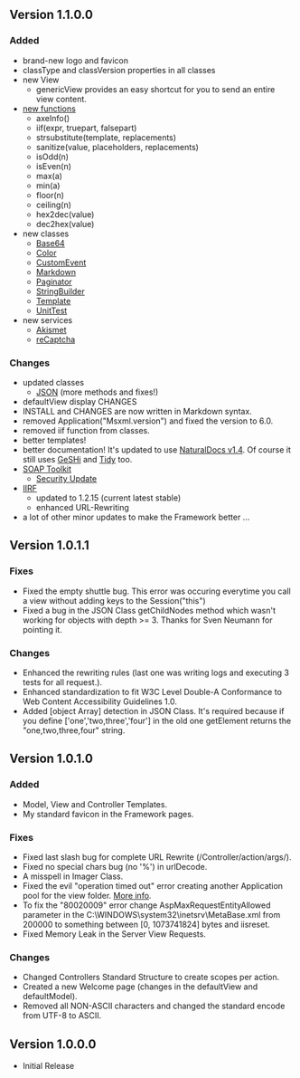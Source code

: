 ﻿Version 1.1.0.0
---------------

### Added

* brand-new logo and favicon
* classType and classVersion properties in all classes
* new View
    - genericView provides an easy shortcut for you to send an entire view content.
* [new functions](/app/docs/files/app/core/base-asp.html)
    - axeInfo()
    - iif(expr, truepart, falsepart)
    - strsubstitute(template, replacements)
    - sanitize(value, placeholders, replacements)
    - isOdd(n)
    - isEven(n)
    - max(a)
    - min(a)
    - floor(n)
    - ceiling(n)
    - hex2dec(value)
    - dec2hex(value)
* new classes
    - [Base64](/app/docs/files/app/core/lib/Utilities/base64-class-asp.html)
    - [Color](/app/docs/files/app/core/lib/Utilities/color-class-asp.html)
    - [CustomEvent](/app/docs/files/app/core/lib/customevent-class-asp.html)
    - [Markdown](/app/docs/files/app/core/lib/Parsers/markdown-class-asp.html)
    - [Paginator](/app/docs/files/app/core/lib/Utilities/paginator-class-asp.html)
    - [StringBuilder](/app/docs/files/app/core/lib/Utilities/stringbuilder-class-asp.html)
    - [Template](/app/docs/files/app/core/lib/Utilities/template-class-asp.html)
    - [UnitTest](/app/docs/files/app/core/lib/unittest-class-asp.html)
* new services
    - [Akismet](/app/docs/files/app/core/lib/Services/akismet-class-asp.html)
    - [reCaptcha](/app/docs/files/app/core/lib/Services/recaptcha-class-asp.html)

### Changes

* updated classes
    - [JSON](/app/docs/files/app/core/lib/Parsers/json-class-asp.html) (more methods and fixes!)
* defaultView display CHANGES
* INSTALL and CHANGES are now written in Markdown syntax.
* removed Application("Msxml.version") and fixed the version to 6.0.
* removed iif function from classes.
* better templates!
* better documentation! It's updated to use [NaturalDocs v1.4](http://www.naturaldocs.org/ "NaturalDocs"). Of course it still uses [GeSHi](http://qbnz.com/highlighter/ "GeSHi") and [Tidy](http://tidy.sourceforge.net/ "Tidy") too.
* [SOAP Toolkit](http://www.microsoft.com/downloads/details.aspx?familyid=c943c0dd-ceec-4088-9753-86f052ec8450&displaylang=en "SOAP Toolkit 3.0")
    - [Security Update](http://www.microsoft.com/DownLoads/details.aspx?FamilyID=23d18fd1-34be-4123-ba56-9be2d4be1b23&displaylang=en "SOAP Toolkit 3.0 Security Update")
* [IIRF](http://www.codeplex.com/IIRF "Ionic's ISAPI Rewrite Filter")
    - updated to 1.2.15 (current latest stable)
    - enhanced URL-Rewriting
* a lot of other minor updates to make the Framework better ...



Version 1.0.1.1
---------------

### Fixes

* Fixed the empty shuttle bug. This error was occuring everytime you call a view without adding keys to the Session("this")
* Fixed a bug in the JSON Class getChildNodes method which wasn't working for objects with depth >= 3. Thanks for Sven Neumann for pointing it.

### Changes

* Enhanced the rewriting rules (last one was writing logs and executing 3 tests for all request.).
* Enhanced standardization to fit W3C Level Double-A Conformance to Web Content Accessibility Guidelines 1.0.
* Added [object Array] detection in JSON Class. It's required because if you define ['one','two,three','four'] in the old one getElement returns the "one,two,three,four" string.



Version 1.0.1.0
---------------

### Added

* Model, View and Controller Templates.
* My standard favicon in the Framework pages.

### Fixes

* Fixed last slash bug for complete URL Rewrite (/Controller/action/args/).
* Fixed no special chars bug (no '%') in urlDecode.
* A misspell in Imager Class.
* Fixed the evil "operation timed out" error creating another Application pool for the view folder. [More info](http://support.microsoft.com/default.aspx?scid=kb;en-us;Q316451).
* To fix the "80020009" error change AspMaxRequestEntityAllowed parameter in the C:\WINDOWS\system32\inetsrv\MetaBase.xml from 200000 to something between [0, 1073741824] bytes and iisreset.
* Fixed Memory Leak in the Server View Requests.

### Changes

* Changed Controllers Standard Structure to create scopes per action.
* Created a new Welcome page (changes in the defaultView and defaultModel).
* Removed all NON-ASCII characters and changed the standard encode from UTF-8 to ASCII.



Version 1.0.0.0
---------------

* Initial Release
